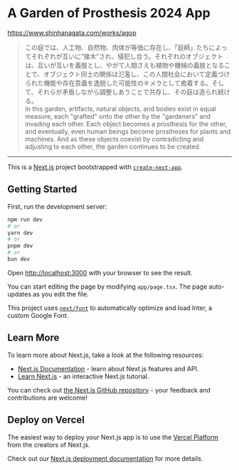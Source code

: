 # A Garden of Prosthesis 2024 App

<https://www.shinhanagata.com/works/agop>

> この庭では、人工物、自然物、肉体が等価に存在し、「庭師」たちによってそれぞれが互いに”接木”され、侵犯し合う。それぞれのオブジェクトは、互いが互いを義肢とし、やがて人間さえも植物や機械の義肢となることで、オブジェクト同士の関係は氾濫し、この人間社会において定義づけられた機能や存在意義を逸脱した可能性のキメラとして癒着する。そして、それらが矛盾しながら調整しあうことで共存し、その庭は造られ続ける。  
In this garden, artifacts, natural objects, and bodies exist in equal measure, each "grafted" onto the other by the "gardeners" and invading each other. Each object becomes a prosthesis for the other, and eventually, even human beings become prostheses for plants and machines. And as these objects coexist by contradicting and adjusting to each other, the garden continues to be created.

---

This is a [Next.js](https://nextjs.org/) project bootstrapped with [`create-next-app`](https://github.com/vercel/next.js/tree/canary/packages/create-next-app).

## Getting Started

First, run the development server:

```bash
npm run dev
# or
yarn dev
# or
pnpm dev
# or
bun dev
```

Open [http://localhost:3000](http://localhost:3000) with your browser to see the result.

You can start editing the page by modifying `app/page.tsx`. The page auto-updates as you edit the file.

This project uses [`next/font`](https://nextjs.org/docs/basic-features/font-optimization) to automatically optimize and load Inter, a custom Google Font.

## Learn More

To learn more about Next.js, take a look at the following resources:

- [Next.js Documentation](https://nextjs.org/docs) - learn about Next.js features and API.
- [Learn Next.js](https://nextjs.org/learn) - an interactive Next.js tutorial.

You can check out [the Next.js GitHub repository](https://github.com/vercel/next.js/) - your feedback and contributions are welcome!

## Deploy on Vercel

The easiest way to deploy your Next.js app is to use the [Vercel Platform](https://vercel.com/new?utm_medium=default-template&filter=next.js&utm_source=create-next-app&utm_campaign=create-next-app-readme) from the creators of Next.js.

Check out our [Next.js deployment documentation](https://nextjs.org/docs/deployment) for more details.
